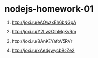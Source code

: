 # nodejs-homework-01

1. http://joxi.ru/eAOwzxEh6bNGpA

2. http://joxi.ru/Y2LwzOlhMgKvRm

3. http://joxi.ru/8AnKEYafoV5RVr

4. http://joxi.ru/xAe4gwycbBoZe2